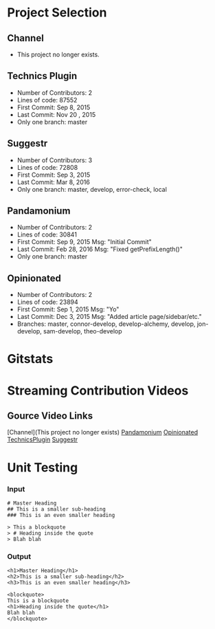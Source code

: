 # Project Selection

## Channel
- This project no longer exists.

## Technics Plugin
- Number of Contributors: 2
- Lines of code: 87552
- First Commit: Sep 8, 2015
- Last Commit: Nov 20 , 2015
- Only one branch: master

## Suggestr
- Number of Contributors: 3
- Lines of code: 72808
- First Commit: Sep 3, 2015  
- Last Commit: Mar 8, 2016
- Only one branch: master, develop, error-check, local

## Pandamonium
- Number of Contributors: 2
- Lines of code: 30841
- First Commit: Sep 9, 2015 Msg: "Initial Commit"
- Last Commit: Feb 28, 2016 Msg: "Fixed getPrefixLength()"
- Only one branch: master


## Opinionated
- Number of Contributors: 2
- Lines of code: 23894
- First Commit: Sep 1, 2015 Msg: "Yo"
- Last Commit: Dec 3, 2015 Msg: "Added article page/sidebar/etc."
- Branches: master, connor-develop, develop-alchemy, develop, jon-develop, sam-develop, theo-develop

# Gitstats


# Streaming Contribution Videos
## Gource Video Links
[Channel](This project no longer exists)
[Pandamonium](https://www.youtube.com/watch?v=CmF96Na0fHo&feature=youtu.be)
[Opinionated](https://www.youtube.com/watch?v=IWqekdthLo0&feature=youtu.be)
[TechnicsPlugin](https://www.youtube.com/watch?v=VgI6_04sEPI&feature=youtu.be)
[Suggestr](https://www.youtube.com/watch?v=xo9K4BjSZQ8&feature=youtu.be)

# Unit Testing

### Input
```
# Master Heading
## This is a smaller sub-heading
### This is an even smaller heading

> This a blockquote
> # Heading inside the quote
> Blah blah

```

### Output

```
<h1>Master Heading</h1>
<h2>This is a smaller sub-heading</h2>
<h3>This is an even smaller heading</h3>

<blockquote>
This is a blockquote
<h1>Heading inside the quote</h1>
Blah blah
</blockquote>
```
